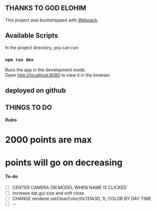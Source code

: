 ## THANKS TO GOD ELOHIM
This project was bootstrapped with [Webpack](https://github.com/webpack/webpack).

## Available Scripts

In the project directory, you can run:

### `npm run dev`

Runs the app in the development mode.\
Open [http://localhost:8080](http://localhost:8080) to view it in the browser.

## deployed on github

## THINGS TO DO
##### Rules
# 2000 points are max
# points will go on decreasing

#### To-do
- [ ] CENTER CAMERA ON MODEL WHEN NAME IS CLICKED 
- [ ] increase dat.gui size and soft close
- [ ] CHANGE renderer.setClearColor(0x131A3D, 1); COLOR BY DAY TIME
- [ ] --
